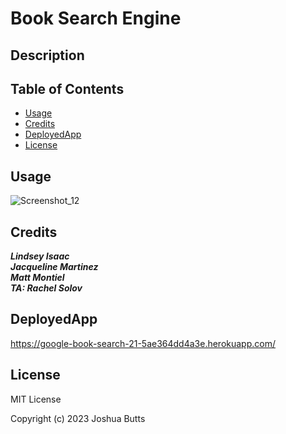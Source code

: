 # Book Search Engine

## Description


## Table of Contents

- [Usage](#usage)
- [Credits](#credits)
- [DeployedApp](#deployedapp)
- [License](#license)


## Usage

![Screenshot_12](https://github.com/JCB44/21Book-Search-Engine/assets/123124957/9faafa63-6c3e-4e81-b82e-85f278a493a8)

    
## Credits

***Lindsey Isaac***<br>
***Jacqueline Martinez***<br>
***Matt Montiel***<br>
***TA: Rachel Solov***<br>


## DeployedApp
https://google-book-search-21-5ae364dd4a3e.herokuapp.com/
## License

MIT License

Copyright (c) 2023 Joshua Butts
